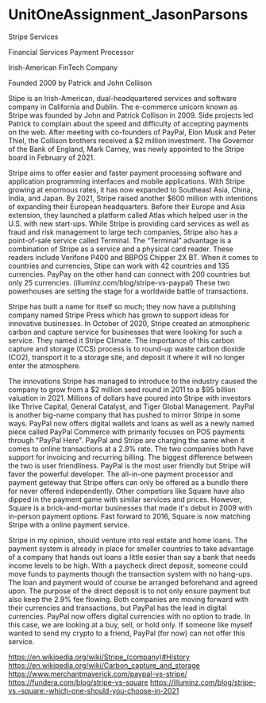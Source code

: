 # UnitOneAssignment_JasonParsons
Stripe Services

Financial Services Payment Processor 

Irish-American FinTech Company 

Founded 2009 by Patrick and John Collison 

Stipe is an Irish-American, dual-headquartered services and software company in California and Dublin. The e-commerce unicorn known as Stripe was founded by John and Patrick Collison in 2009. Side projects led Patrick to complain about the speed and difficulty of accepting payments on the web. After meeting with co-founders of PayPal, Elon Musk and Peter Thiel, the Collison brothers received a $2 million investment. The Governor of the Bank of England, Mark Carney, was newly appointed to the Stripe board in February of 2021.  

Stripe aims to offer easier and faster payment processing software and application programming interfaces and mobile applications. With Stripe growing at enormous rates, it has now expanded to Southeast Asia, China, India, and Japan. By 2021, Stripe raised another $600 million with intentions of expanding their European headquarters. Before their Europe and Asia extension, they launched a platform called Atlas which helped user in the U.S. with new start-ups. While Stripe is providing card services as well as fraud and risk management to large tech companies, Stripe also has a point-of-sale service called Terminal. The “Terminal” advantage is a combination of Stripe as a service and a physical card reader. These readers include Verifone P400 and BBPOS Chipper 2X BT. When it comes to countries and currencies, Stipe can work with 42 countries and 135 currencies. PayPay on the other hand can connect with 200 countries but only 25 currencies. (illuminz.com/blog/stripe-vs-paypal) These two powerhouses are setting the stage for a worldwide battle of transactions.

Stripe has built a name for itself so much; they now have a publishing company named Stripe Press which has grown to support ideas for innovative businesses. In October of 2020, Stripe created an atmospheric carbon and capture service for businesses that were looking for such a service. They named it Stripe Climate. The importance of this carbon capture and storage (CCS) process is to round-up waste carbon dioxide (CO2), transport it to a storage site, and deposit it where it will no longer enter the atmosphere.   

The innovations Stripe has managed to introduce to the industry caused the company to grow from a $2 million seed round in 2011 to a $95 billion valuation in 2021. Millions of dollars have poured into Stripe with investors like Thrive Capital, General Catalyst, and Tiger Global Management. PayPal is another big-name company that has pushed to mirror Stripe in some ways. PayPal now offers digital wallets and loans as well as a newly named piece called PayPal Commerce with primarily focuses on POS payments through "PayPal Here". PayPal and Stripe are charging the same when it comes to online transactions at a 2.9% rate. The two companies both have support for invoicing and recurring billing. The biggest difference between the two is user friendliness. PayPal is the most user friendly but Stripe will favor the powerful developer. The all-in-one payment processor and payment geteway that Stripe offers can only be offered as a bundle there for never offered independently. Other competiors like Square have also dipped in the payment game with similar services and prices. However, Square is a brick-and-mortar businesses that made it's debut in 2009 with in-person payment options. Fast forward to 2016, Square is now matching Stripe with a online payment service.

Stripe in my opinion, should venture into real estate and home loans. The payment system is already in place for smaller countries to take advantage of a company that hands out loans a little easier than say a bank that needs income levels to be high. With a paycheck direct deposit, someone could move funds to payments though the transaction system with no hang-ups. The loan and payment would of course be arranged beforehand and agreed upon. The purpose of the direct deposit is to not only ensure payment but also keep the 2.9% fee flowing. Both companies are moving forward with their currencies and transactions, but PayPal has the lead in digital currencies. PayPal now offers digital currencies with no option to trade. In this case, we are looking at a buy, sell, or hold only. If someone like myself wanted to send my crypto to a friend, PayPal (for now) can not offer this service. 


https://en.wikipedia.org/wiki/Stripe_(company)#History 
https://en.wikipedia.org/wiki/Carbon_capture_and_storage 
https://www.merchantmaverick.com/paypal-vs-stripe/ 
https://fundera.com/blog/stripe-vs-square
https://illuminz.com/blog/stripe-vs.-square:-which-one-should-you-choose-in-2021



 
